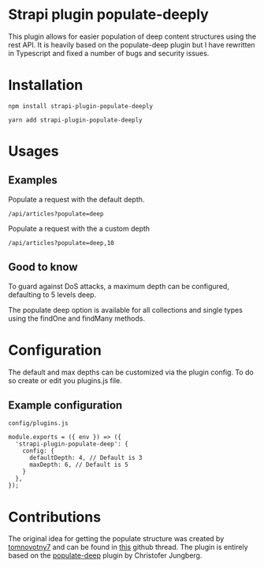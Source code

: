 # Strapi plugin populate-deeply

This plugin allows for easier population of deep content structures using the rest API. It is heavily based on the populate-deep plugin but I have rewritten in Typescript and fixed a number of bugs and security issues.

# Installation

`npm install strapi-plugin-populate-deeply`

`yarn add strapi-plugin-populate-deeply`

# Usages

## Examples

Populate a request with the default depth.

`/api/articles?populate=deep`

Populate a request with the a custom depth

`/api/articles?populate=deep,10`

## Good to know

To guard against DoS attacks, a maximum depth can be configured, defaulting to 5 levels deep.

The populate deep option is available for all collections and single types using the findOne and findMany methods.

# Configuration

The default and max depths can be customized via the plugin config. To do so create or edit you plugins.js file.

## Example configuration

`config/plugins.js`

```
module.exports = ({ env }) => ({
  'strapi-plugin-populate-deep': {
    config: {
      defaultDepth: 4, // Default is 3
      maxDepth: 6, // Default is 5
    }
  },
});
```

# Contributions

The original idea for getting the populate structure was created by [tomnovotny7](https://github.com/tomnovotny7) and can be found in [this](https://github.com/strapi/strapi/issues/11836) github thread. The plugin is entirely based on the [populate-deep](https://github.com/Barelydead/strapi-plugin-populate-deep) plugin by Christofer Jungberg.
